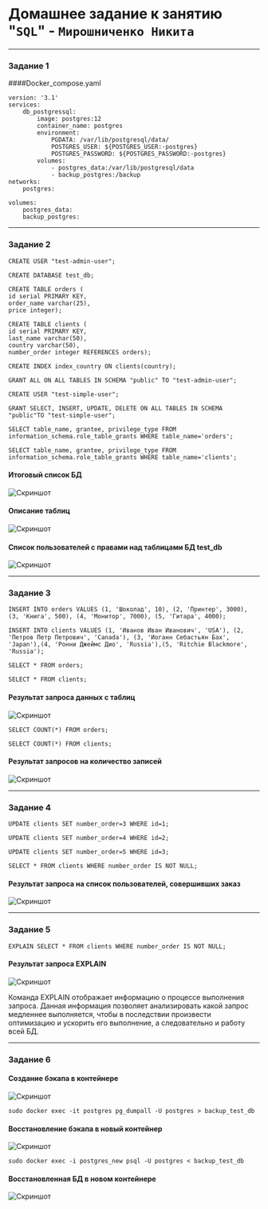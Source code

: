 # Домашнее задание к занятию "`SQL`" - `Мирошниченко Никита`

---
### Задание 1

####Docker_compose.yaml
```
version: '3.1'
services:
    db_postgressql:
        image: postgres:12
        container_name: postgres
        environment:
            PGDATA: /var/lib/postgresql/data/
            POSTGRES_USER: ${POSTGRES_USER:-postgres}
            POSTGRES_PASSWORD: ${POSTGRES_PASSWORD:-postgres}
        volumes:
            - postgres_data:/var/lib/postgresql/data
            - backup_postgres:/backup
networks:
    postgres:

volumes:
    postgres_data:
    backup_postgres:
```
---

### Задание 2

`CREATE USER "test-admin-user";`

`CREATE DATABASE test_db;`

```
CREATE TABLE orders (
id serial PRIMARY KEY,
order_name varchar(25),
price integer);
```

```
CREATE TABLE clients (
id serial PRIMARY KEY,
last_name varchar(50),
country varchar(50),
number_order integer REFERENCES orders);
```

`CREATE INDEX index_country ON clients(country);`

`GRANT ALL ON ALL TABLES IN SCHEMA "public" TO "test-admin-user";`

`CREATE USER "test-simple-user";`

`GRANT SELECT, INSERT, UPDATE, DELETE ON ALL TABLES IN SCHEMA "public"TO "test-simple-user";`

`SELECT table_name, grantee, privilege_type FROM information_schema.role_table_grants WHERE table_name='orders';`

`SELECT table_name, grantee, privilege_type FROM information_schema.role_table_grants WHERE table_name='clients';`

#### Итоговый список БД

![Скриншот](https://github.com/Tourker/Git_HW/blob/main/img/HW_06_db_02/z2_List_DB.jpg)

#### Описание таблиц

![Скриншот](https://github.com/Tourker/Git_HW/blob/main/img/HW_06_db_02/z2_Desc_tables.jpg)

#### Список пользователей с правами над таблицами БД test_db

![Скриншот](https://github.com/Tourker/Git_HW/blob/main/img/HW_06_db_02/z2_grants_user_tables.jpg)


---

### Задание 3

`INSERT INTO orders VALUES (1, 'Шоколад', 10), (2, 'Принтер', 3000), (3, 'Книга', 500), (4, 'Монитор', 7000), (5, 'Гитара', 4000);`

`INSERT INTO clients VALUES (1, 'Иванов Иван Иванович', 'USA'), (2, 'Петров Петр Петрович', 'Canada'), (3, 'Иоганн Себастьян Бах', 'Japan'),(4, 'Ронни Джеймс Дио', 'Russia'),(5, 'Ritchie Blackmore', 'Russia');`

`SELECT * FROM orders;`

`SELECT * FROM clients;`

#### Результат запроса данных с таблиц

![Скриншот](https://github.com/Tourker/Git_HW/blob/main/img/HW_06_db_02/z3_select_from_tables.jpg)


`SELECT COUNT(*) FROM orders;`

`SELECT COUNT(*) FROM clients;`

#### Результат запросов на количество записей

![Скриншот](https://github.com/Tourker/Git_HW/blob/main/img/HW_06_db_02/z3_select_counts_tables.jpg)


---

### Задание 4

`UPDATE clients SET number_order=3 WHERE id=1;`

`UPDATE clients SET number_order=4 WHERE id=2;`

`UPDATE clients SET number_order=5 WHERE id=3;`

`SELECT * FROM clients WHERE number_order IS NOT NULL;`

#### Результат запроса на список пользователей, совершивших заказ

![Скриншот](https://github.com/Tourker/Git_HW/blob/main/img/HW_06_db_02/z4_select_clients_with_orders.jpg)


---

### Задание 5

`EXPLAIN SELECT * FROM clients WHERE number_order IS NOT NULL;`

#### Результат запроса EXPLAIN

![Скриншот](https://github.com/Tourker/Git_HW/blob/main/img/HW_06_db_02/z5_explain.jpg)


Команда EXPLAIN отображает информацию о процессе выполнения запроса. Данная информация позволяет анализировать какой запрос медленнее выполняется, чтобы в последствии произвести оптимизацию и ускорить его выполнение, а следовательно и работу всей БД.


---

### Задание 6


#### Создание бэкапа в контейнере

![Скриншот](https://github.com/Tourker/Git_HW/blob/main/img/z6_pg_dump_from_container.jpg)

`sudo docker exec -it postgres pg_dumpall -U postgres > backup_test_db`

#### Восстановление бэкапа в новый контейнер

![Скриншот](https://github.com/Tourker/Git_HW/blob/main/img/z6_recovery_db_from_backup.jpg)

`sudo docker exec -i postgres_new psql -U postgres < backup_test_db`

#### Восстановленная БД в новом контейнере

![Скриншот](https://github.com/Tourker/Git_HW/blob/main/img/z6_backup_in_new_container.jpg)



